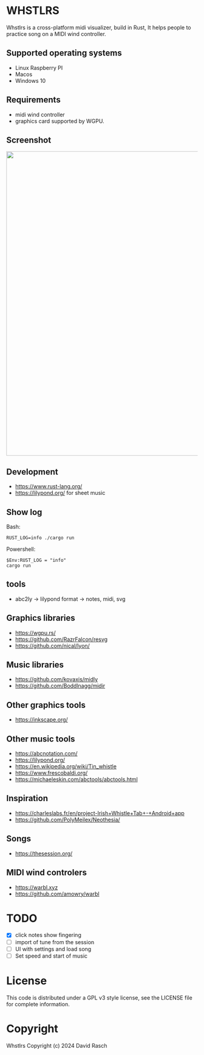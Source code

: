 # WHSTLRS

Whstlrs is a cross-platform midi visualizer, build in Rust,
It helps people to practice song on a MIDI wind controller.

## Supported operating systems

* Linux Raspberry PI
* Macos
* Windows 10

## Requirements

* midi wind controller
* graphics card supported by WGPU.

## Screenshot

<img src="https://github.com/dcrasch/whstlrs/assets/2651634/a0e136b1-2fb0-4f4a-aead-e461b0cc6914" width="800"/>

## Development

* https://www.rust-lang.org/
* https://lilypond.org/ for sheet music

## Show log

Bash:
```
RUST_LOG=info ./cargo run
```

Powershell:
```
$Env:RUST_LOG = "info"
cargo run
```

## tools

* abc2ly -> lilypond format -> notes, midi, svg

## Graphics libraries

* https://wgpu.rs/
* https://github.com/RazrFalcon/resvg
* https://github.com/nical/lyon/

## Music libraries

* https://github.com/kovaxis/midly
* https://github.com/Boddlnagg/midir

## Other graphics tools

* https://inkscape.org/

## Other music tools

* https://abcnotation.com/
* https://lilypond.org/
* https://en.wikipedia.org/wiki/Tin_whistle
* https://www.frescobaldi.org/
* https://michaeleskin.com/abctools/abctools.html

## Inspiration

* https://charleslabs.fr/en/project-Irish+Whistle+Tab+-+Android+app
* https://github.com/PolyMeilex/Neothesia/

## Songs

* https://thesession.org/

## MIDI wind controlers

* https://warbl.xyz
* https://github.com/amowry/warbl

# TODO

- [x] click notes show fingering
- [ ] import of tune from the session
- [ ] UI with settings and load song
- [ ] Set speed and start of music

# License

This code is distributed under a GPL v3 style license, see the LICENSE file for complete information.

# Copyright

Whstlrs Copyright (c) 2024 David Rasch

